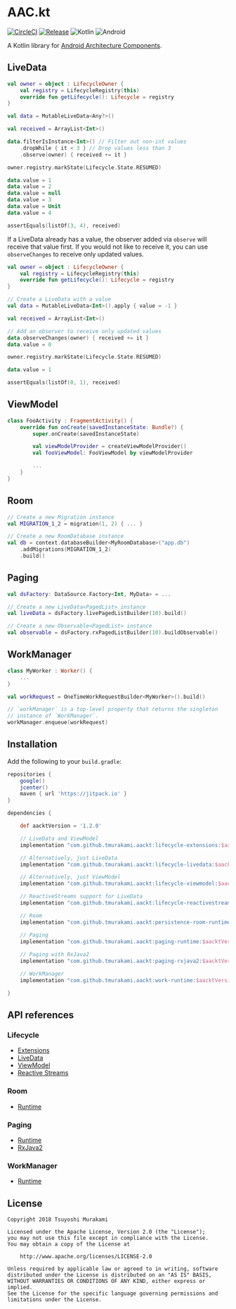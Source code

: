 # AAC.kt

[![CircleCI](https://circleci.com/gh/tmurakami/aackt.svg?style=shield)](https://circleci.com/gh/tmurakami/aackt)
[![Release](https://jitpack.io/v/tmurakami/aackt.svg)](https://jitpack.io/#tmurakami/aackt)
![Kotlin](https://img.shields.io/badge/Kotlin-1.2.51%2B-blue.svg)
![Android](https://img.shields.io/badge/Android-4.0%2B-blue.svg)

A Kotlin library for [Android Architecture Components](https://developer.android.com/topic/libraries/architecture/).

## LiveData

```kotlin
val owner = object : LifecycleOwner {
    val registry = LifecycleRegistry(this)
    override fun getLifecycle(): Lifecycle = registry
}

val data = MutableLiveData<Any?>()

val received = ArrayList<Int>()

data.filterIsInstance<Int>() // Filter out non-int values
    .dropWhile { it < 3 } // Drop values less than 3
    .observe(owner) { received += it }

owner.registry.markState(Lifecycle.State.RESUMED)

data.value = 1
data.value = 2
data.value = null
data.value = 3
data.value = Unit
data.value = 4

assertEquals(listOf(3, 4), received)
```

If a LiveData already has a value, the observer added via `observe` will
receive that value first. If you would not like to receive it, you can
use `observeChanges` to receive only updated values.

```kotlin
val owner = object : LifecycleOwner {
    val registry = LifecycleRegistry(this)
    override fun getLifecycle(): Lifecycle = registry
}

// Create a LiveData with a value
val data = MutableLiveData<Int>().apply { value = -1 }

val received = ArrayList<Int>()

// Add an observer to receive only updated values
data.observeChanges(owner) { received += it }
data.value = 0

owner.registry.markState(Lifecycle.State.RESUMED)

data.value = 1

assertEquals(listOf(0, 1), received)
```

## ViewModel

```kotlin
class FooActivity : FragmentActivity() {
    override fun onCreate(savedInstanceState: Bundle?) {
        super.onCreate(savedInstanceState)

        val viewModelProvider = createViewModelProvider()
        val fooViewModel: FooViewModel by viewModelProvider

        ...
    }
}
```

## Room

```kotlin
// Create a new Migration instance
val MIGRATION_1_2 = migration(1, 2) { ... }

// Create a new RoomDatabase instance
val db = context.databaseBuilder<MyRoomDatabase>("app.db")
    .addMigrations(MIGRATION_1_2)
    .build()
```

## Paging

```kotlin
val dsFactory: DataSource.Factory<Int, MyData> = ...

// Create a new LiveData<PagedList> instance
val liveData = dsFactory.livePagedListBuilder(10).build()

// Create a new Observable<PagedList> instance
val observable = dsFactory.rxPagedListBuilder(10).buildObservable()
```

## WorkManager

```kotlin
class MyWorker : Worker() {
    ...
}

val workRequest = OneTimeWorkRequestBuilder<MyWorker>().build()

// `workManager` is a top-level property that returns the singleton
// instance of `WorkManager`.
workManager.enqueue(workRequest)
```

## Installation

Add the following to your `build.gradle`:

```groovy
repositories {
    google()
    jcenter()
    maven { url 'https://jitpack.io' }
}

dependencies {

    def aacktVersion = '1.2.0'

    // LiveData and ViewModel
    implementation "com.github.tmurakami.aackt:lifecycle-extensions:$aacktVersion"

    // Alternatively, just LiveData
    implementation "com.github.tmurakami.aackt:lifecycle-livedata:$aacktVersion"

    // Alternatively, just ViewModel
    implementation "com.github.tmurakami.aackt:lifecycle-viewmodel:$aacktVersion"

    // ReactiveStreams support for LiveData
    implementation "com.github.tmurakami.aackt:lifecycle-reactivestreams:$aacktVersion"

    // Room
    implementation "com.github.tmurakami.aackt:persistence-room-runtime:$aacktVersion"

    // Paging
    implementation "com.github.tmurakami.aackt:paging-runtime:$aacktVersion"
    
    // Paging with RxJava2
    implementation "com.github.tmurakami.aackt:paging-rxjava2:$aacktVersion"

    // WorkManager
    implementation "com.github.tmurakami.aackt:work-runtime:$aacktVersion"

}
```

## API references

### Lifecycle

- [Extensions](https://jitpack.io/com/github/tmurakami/aackt/lifecycle-extensions/1.2.0/javadoc/lifecycle-extensions/)
- [LiveData](https://jitpack.io/com/github/tmurakami/aackt/lifecycle-livedata/1.2.0/javadoc/lifecycle-livedata/)
- [ViewModel](https://jitpack.io/com/github/tmurakami/aackt/lifecycle-viewmodel/1.2.0/javadoc/lifecycle-viewmodel/)
- [Reactive Streams](https://jitpack.io/com/github/tmurakami/aackt/lifecycle-reactivestreams/1.2.0/javadoc/lifecycle-reactivestreams/)

### Room

- [Runtime](https://jitpack.io/com/github/tmurakami/aackt/persistence-room-runtime/1.2.0/javadoc/persistence-room-runtime/)

### Paging

- [Runtime](https://jitpack.io/com/github/tmurakami/aackt/paging-runtime/1.2.0/javadoc/paging-runtime/)
- [RxJava2](https://jitpack.io/com/github/tmurakami/aackt/paging-rxjava2/1.2.0/javadoc/paging-rxjava2/)

### WorkManager

- [Runtime](https://jitpack.io/com/github/tmurakami/aackt/work-runtime/1.2.0/javadoc/work-runtime/)

## License

```
Copyright 2018 Tsuyoshi Murakami

Licensed under the Apache License, Version 2.0 (the "License");
you may not use this file except in compliance with the License.
You may obtain a copy of the License at

    http://www.apache.org/licenses/LICENSE-2.0

Unless required by applicable law or agreed to in writing, software
distributed under the License is distributed on an "AS IS" BASIS,
WITHOUT WARRANTIES OR CONDITIONS OF ANY KIND, either express or implied.
See the License for the specific language governing permissions and
limitations under the License.
```

